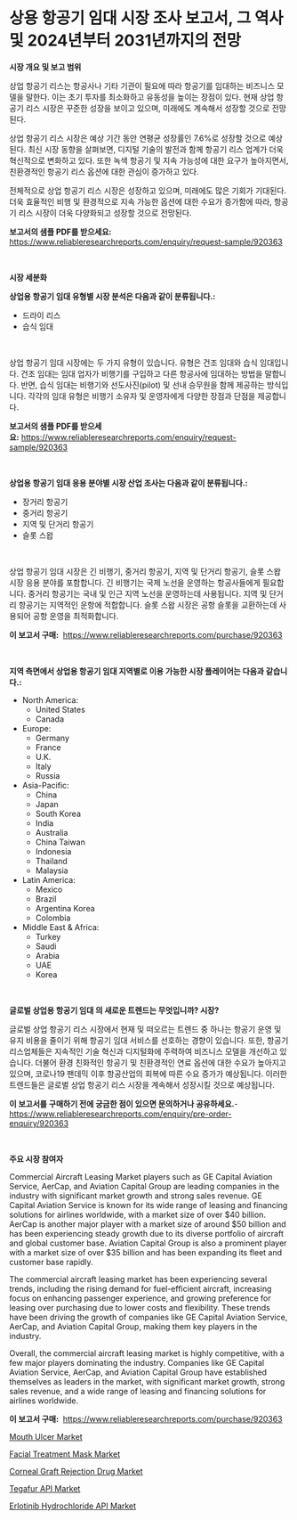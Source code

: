 <p><h1>상용 항공기 임대 시장 조사 보고서, 그 역사 및 2024년부터 2031년까지의 전망</h1></p><p><strong>시장 개요 및 보고 범위</strong></p>
<p><p>상업 항공기 리스는 항공사나 기타 기관이 필요에 따라 항공기를 임대하는 비즈니스 모델을 말한다. 이는 초기 투자를 최소화하고 유동성을 높이는 장점이 있다. 현재 상업 항공기 리스 시장은 꾸준한 성장을 보이고 있으며, 미래에도 계속해서 성장할 것으로 전망된다. </p><p>상업 항공기 리스 시장은 예상 기간 동안 연평균 성장률인 7.6%로 성장할 것으로 예상된다. 최신 시장 동향을 살펴보면, 디지털 기술의 발전과 함께 항공기 리스 업계가 더욱 혁신적으로 변화하고 있다. 또한 녹색 항공기 및 지속 가능성에 대한 요구가 높아지면서, 친환경적인 항공기 리스 옵션에 대한 관심이 증가하고 있다.</p><p>전체적으로 상업 항공기 리스 시장은 성장하고 있으며, 미래에도 많은 기회가 기대된다. 더욱 효율적인 비행 및 환경적으로 지속 가능한 옵션에 대한 수요가 증가함에 따라, 항공기 리스 시장이 더욱 다양화되고 성장할 것으로 전망된다.</p></p>
<p><strong>보고서의 샘플 PDF를 받으세요:</strong> <a href="https://www.reliableresearchreports.com/enquiry/request-sample/920363">https://www.reliableresearchreports.com/enquiry/request-sample/920363</a></p>
<p>&nbsp;</p>
<p><strong>시장 세분화</strong></p>
<p><strong>상업용 항공기 임대 유형별 시장 분석은 다음과 같이 분류됩니다.:</strong></p>
<p><ul><li>드라이 리스</li><li>습식 임대</li></ul></p>
<p>&nbsp;</p>
<p><p>상업 항공기 임대 시장에는 두 가지 유형이 있습니다. 유형은 건조 임대와 습식 임대입니다. 건조 임대는 임대 업자가 비행기를 구입하고 다른 항공사에 임대하는 방법을 말합니다. 반면, 습식 임대는 비행기와 선도사진(pilot) 및 선내 승무원을 함께 제공하는 방식입니다. 각각의 임대 유형은 비행기 소유자 및 운영자에게 다양한 장점과 단점을 제공합니다.</p></p>
<p><strong>보고서의 샘플 PDF를 받으세요:</strong>&nbsp;<a href="https://www.reliableresearchreports.com/enquiry/request-sample/920363">https://www.reliableresearchreports.com/enquiry/request-sample/920363</a></p>
<p>&nbsp;</p>
<p><strong> 상업용 항공기 임대 응용 분야별 시장 산업 조사는 다음과 같이 분류됩니다.:</strong></p>
<p><ul><li>장거리 항공기</li><li>중거리 항공기</li><li>지역 및 단거리 항공기</li><li>슬롯 스왑</li></ul></p>
<p>&nbsp;</p>
<p><p>상업 항공기 임대 시장은 긴 비행기, 중거리 항공기, 지역 및 단거리 항공기, 슬롯 스왑 시장 응용 분야를 포함합니다. 긴 비행기는 국제 노선을 운영하는 항공사들에게 필요합니다. 중거리 항공기는 국내 및 인근 지역 노선을 운영하는데 사용됩니다. 지역 및 단거리 항공기는 지역적인 운항에 적합합니다. 슬롯 스왑 시장은 공항 슬롯을 교환하는데 사용되어 공항 운영을 최적화합니다.</p></p>
<p><strong>이 보고서 구매:</strong>&nbsp; <a href="https://www.reliableresearchreports.com/purchase/920363">https://www.reliableresearchreports.com/purchase/920363</a></p>
<p>&nbsp;</p>
<p><strong>지역 측면에서 상업용 항공기 임대 지역별로 이용 가능한 시장 플레이어는 다음과 같습니다.:</strong></p>
<p><ul>
    <li>
        North America:
        <ul>
            <li>United States</li>
            <li>Canada</li>
        </ul>
    </li>
    <li>
        Europe:
        <ul>
            <li>Germany</li>
            <li>France</li>
            <li>U.K.</li>
            <li>Italy</li>
            <li>Russia</li>
        </ul>
    </li>
    <li>
        Asia-Pacific:
        <ul>
            <li>China</li>
            <li>Japan</li>
            <li>South Korea</li>
            <li>India</li>
            <li>Australia</li>
            <li>China Taiwan</li>
            <li>Indonesia</li>
            <li>Thailand</li>
            <li>Malaysia</li>
        </ul>
    </li>
    <li>
        Latin America:
        <ul>
            <li>Mexico</li>
            <li>Brazil</li>
            <li>Argentina Korea</li>
            <li>Colombia</li>
        </ul>
    </li>
    <li>
        Middle East & Africa:
        <ul>
            <li>Turkey</li>
            <li>Saudi</li>
            <li>Arabia</li>
            <li>UAE</li>
            <li>Korea</li>
        </ul>
    </li>
    </ul></p>
<p>&nbsp;</p>
<p><strong>글로벌 상업용 항공기 임대 의 새로운 트렌드는 무엇입니까? 시장?</strong></p>
<p><p>글로벌 상업 항공기 리스 시장에서 현재 및 떠오르는 트렌드 중 하나는 항공기 운영 및 유지 비용을 줄이기 위해 항공기 임대 서비스를 선호하는 경향이 있습니다. 또한, 항공기 리스업체들은 지속적인 기술 혁신과 디지털화에 주력하여 비즈니스 모델을 개선하고 있습니다. 더불어 환경 친화적인 항공기 및 친환경적인 연료 옵션에 대한 수요가 높아지고 있으며, 코로나19 팬데믹 이후 항공산업의 회복에 따른 수요 증가가 예상됩니다. 이러한 트렌드들은 글로벌 상업 항공기 리스 시장을 계속해서 성장시킬 것으로 예상됩니다.</p></p>
<p><strong>이 보고서를 구매하기 전에 궁금한 점이 있으면 문의하거나 공유하세요.</strong>- <a href="https://www.reliableresearchreports.com/enquiry/pre-order-enquiry/920363">https://www.reliableresearchreports.com/enquiry/pre-order-enquiry/920363</a></p>
<p>&nbsp;</p>
<p><strong>주요 시장 참여자</strong></p>
<p><p>Commercial Aircraft Leasing Market players such as GE Capital Aviation Service, AerCap, and Aviation Capital Group are leading companies in the industry with significant market growth and strong sales revenue. GE Capital Aviation Service is known for its wide range of leasing and financing solutions for airlines worldwide, with a market size of over $40 billion. AerCap is another major player with a market size of around $50 billion and has been experiencing steady growth due to its diverse portfolio of aircraft and global customer base. Aviation Capital Group is also a prominent player with a market size of over $35 billion and has been expanding its fleet and customer base rapidly.</p><p>The commercial aircraft leasing market has been experiencing several trends, including the rising demand for fuel-efficient aircraft, increasing focus on enhancing passenger experience, and growing preference for leasing over purchasing due to lower costs and flexibility. These trends have been driving the growth of companies like GE Capital Aviation Service, AerCap, and Aviation Capital Group, making them key players in the industry.</p><p>Overall, the commercial aircraft leasing market is highly competitive, with a few major players dominating the industry. Companies like GE Capital Aviation Service, AerCap, and Aviation Capital Group have established themselves as leaders in the market, with significant market growth, strong sales revenue, and a wide range of leasing and financing solutions for airlines worldwide.</p></p>
<p><strong>이 보고서 구매:</strong>&nbsp;&nbsp;<a href="https://www.reliableresearchreports.com/purchase/920363">https://www.reliableresearchreports.com/purchase/920363</a></p>
<p><p><a href="https://issuu.com/reportprime-2/docs/mouth-ulcer-market-size-2030.pptx">Mouth Ulcer Market</a></p><p><a href="https://issuu.com/reportprime-2/docs/facial-treatment-mask-market-size-2030.pptx">Facial Treatment Mask Market</a></p><p><a href="https://github.com/julyju69/Market-Research-Report-List-2/blob/main/corneal-graft-rejection-drug-market.md">Corneal Graft Rejection Drug Market</a></p><p><a href="https://github.com/RichRobinson5/Market-Research-Report-List-3/blob/main/tegafur-api-market.md">Tegafur API Market</a></p><p><a href="https://github.com/gdfhhhj/Market-Research-Report-List-3/blob/main/erlotinib-hydrochloride-api-market.md">Erlotinib Hydrochloride API Market</a></p></p>
